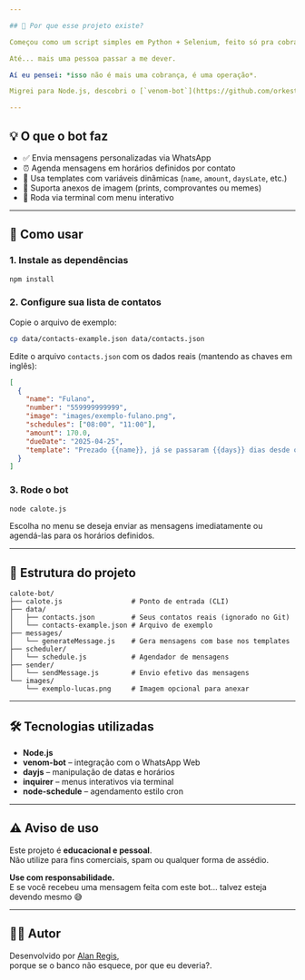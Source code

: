 ```yaml
---

## 🧠 Por que esse projeto existe?

Começou como um script simples em Python + Selenium, feito só pra cobrar um amigo que me devia.

Até... mais uma pessoa passar a me dever.

Aí eu pensei: *isso não é mais uma cobrança, é uma operação*.

Migrei para Node.js, descobri o [`venom-bot`](https://github.com/orkestral/venom) e transformei a lógica em algo modular, automatizado e levemente passivo-agressivo.

---
```


## 💡 O que o bot faz

- ✅ Envia mensagens personalizadas via WhatsApp
- ⏰ Agenda mensagens em horários definidos por contato
- 🧠 Usa templates com variáveis dinâmicas (`name`, `amount`, `daysLate`, etc.)
- 📎 Suporta anexos de imagem (prints, comprovantes ou memes)
- 🧪 Roda via terminal com menu interativo

---

## 🚀 Como usar

### 1. Instale as dependências

```bash
npm install
```

### 2. Configure sua lista de contatos

Copie o arquivo de exemplo:

```bash
cp data/contacts-example.json data/contacts.json
```

Edite o arquivo `contacts.json` com os dados reais (mantendo as chaves em inglês):

```json
[
  {
    "name": "Fulano",
    "number": "559999999999",
    "image": "images/exemplo-fulano.png",
    "schedules": ["08:00", "11:00"],
    "amount": 170.0,
    "dueDate": "2025-04-25",
    "template": "Prezado {{name}}, já se passaram {{days}} dias desde o combinado. Valor pendente: R${{amount}}."
  }
]
```

### 3. Rode o bot

```bash
node calote.js
```

Escolha no menu se deseja enviar as mensagens imediatamente ou agendá-las para os horários definidos.

---

## 📁 Estrutura do projeto

```
calote-bot/
├── calote.js                 # Ponto de entrada (CLI)
├── data/
│   ├── contacts.json         # Seus contatos reais (ignorado no Git)
│   └── contacts-example.json # Arquivo de exemplo
├── messages/
│   └── generateMessage.js    # Gera mensagens com base nos templates
├── scheduler/
│   └── schedule.js           # Agendador de mensagens
├── sender/
│   └── sendMessage.js        # Envio efetivo das mensagens
└── images/
    └── exemplo-lucas.png     # Imagem opcional para anexar
```

---

## 🛠 Tecnologias utilizadas

- **Node.js**
- **venom-bot** – integração com o WhatsApp Web
- **dayjs** – manipulação de datas e horários
- **inquirer** – menus interativos via terminal
- **node-schedule** – agendamento estilo cron

---

## ⚠️ Aviso de uso

Este projeto é **educacional e pessoal**.  
Não utilize para fins comerciais, spam ou qualquer forma de assédio.

**Use com responsabilidade.**  
E se você recebeu uma mensagem feita com este bot... talvez esteja devendo mesmo 😅

---

## 👨‍💻 Autor

Desenvolvido por [Alan Regis](https://github.com/Alanlan21),  
porque se o banco não esquece, por que eu deveria?.
